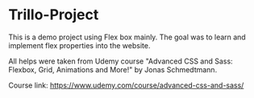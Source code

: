 # Trillo-Project

This is a demo project using Flex box mainly. The goal was to learn and implement flex properties into the website.

All helps were taken from Udemy course "Advanced CSS and Sass: Flexbox, Grid, Animations and More!" by Jonas Schmedtmann.

Course link: https://www.udemy.com/course/advanced-css-and-sass/
